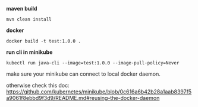 **maven build**

```mvn clean install```

**docker**

```docker build -t test:1.0.0 .```

**run cli in minikube**

```kubectl run java-cli --image=test:1.0.0 --image-pull-policy=Never```

make sure your minikube can connect to local docker daemon.

otherwise check this doc: https://github.com/kubernetes/minikube/blob/0c616a6b42b28a1aab8397f5a9061f8ebbd9f3d9/README.md#reusing-the-docker-daemon